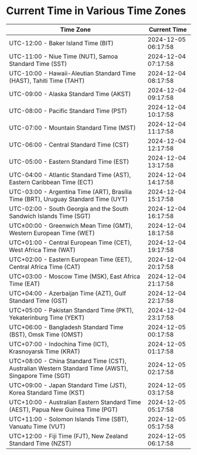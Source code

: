 # Current Time in Various Time Zones

| Time Zone | Current Time |
|-----------|--------------|
| UTC-12:00 - Baker Island Time (BIT) | 2024-12-05 06:17:58 |
| UTC-11:00 - Niue Time (NUT), Samoa Standard Time (SST) | 2024-12-04 07:17:58 |
| UTC-10:00 - Hawaii-Aleutian Standard Time (HAST), Tahiti Time (TAHT) | 2024-12-04 08:17:58 |
| UTC-09:00 - Alaska Standard Time (AKST) | 2024-12-04 09:17:58 |
| UTC-08:00 - Pacific Standard Time (PST) | 2024-12-04 10:17:58 |
| UTC-07:00 - Mountain Standard Time (MST) | 2024-12-04 11:17:58 |
| UTC-06:00 - Central Standard Time (CST) | 2024-12-04 12:17:58 |
| UTC-05:00 - Eastern Standard Time (EST) | 2024-12-04 13:17:58 |
| UTC-04:00 - Atlantic Standard Time (AST), Eastern Caribbean Time (ECT) | 2024-12-04 14:17:58 |
| UTC-03:00 - Argentina Time (ART), Brasília Time (BRT), Uruguay Standard Time (UYT) | 2024-12-04 15:17:58 |
| UTC-02:00 - South Georgia and the South Sandwich Islands Time (SGT) | 2024-12-04 16:17:58 |
| UTC±00:00 - Greenwich Mean Time (GMT), Western European Time (WET) | 2024-12-04 18:17:58 |
| UTC+01:00 - Central European Time (CET), West Africa Time (WAT) | 2024-12-04 19:17:58 |
| UTC+02:00 - Eastern European Time (EET), Central Africa Time (CAT) | 2024-12-04 20:17:58 |
| UTC+03:00 - Moscow Time (MSK), East Africa Time (EAT) | 2024-12-04 21:17:58 |
| UTC+04:00 - Azerbaijan Time (AZT), Gulf Standard Time (GST) | 2024-12-04 22:17:58 |
| UTC+05:00 - Pakistan Standard Time (PKT), Yekaterinburg Time (YEKT) | 2024-12-04 23:17:58 |
| UTC+06:00 - Bangladesh Standard Time (BST), Omsk Time (OMST) | 2024-12-05 00:17:58 |
| UTC+07:00 - Indochina Time (ICT), Krasnoyarsk Time (KRAT) | 2024-12-05 01:17:58 |
| UTC+08:00 - China Standard Time (CST), Australian Western Standard Time (AWST), Singapore Time (SGT) | 2024-12-05 02:17:58 |
| UTC+09:00 - Japan Standard Time (JST), Korea Standard Time (KST) | 2024-12-05 03:17:58 |
| UTC+10:00 - Australian Eastern Standard Time (AEST), Papua New Guinea Time (PGT) | 2024-12-05 05:17:58 |
| UTC+11:00 - Solomon Islands Time (SBT), Vanuatu Time (VUT) | 2024-12-05 05:17:58 |
| UTC+12:00 - Fiji Time (FJT), New Zealand Standard Time (NZST) | 2024-12-05 06:17:58 |
